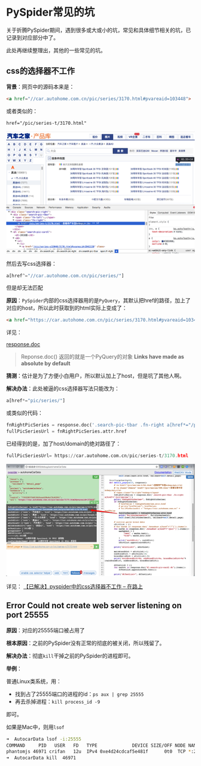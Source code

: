 # PySpider常见的坑

关于折腾PySpider期间，遇到很多或大或小的坑，常见和具体细节相关的坑，已记录到对应部分中了。

此处再继续整理出，其他的一些常见的坑。

## css的选择器不工作

**背景**：网页中的源码本来是：

```html
<a href="//car.autohome.com.cn/pic/series/3170.html#pvareaid=103448">
```

或者类似的：

```html
href="/pic/series-t/3170.html"
```

![html源文件中是不带host的url的href](../assets/img/html_source_href_no_host.png)

然后去写css选择器：

```python
a[href^="//car.autohome.com.cn/pic/series/"]
```

但是却无法匹配

**原因**：`PySpider`内部的css选择器用的是`PyQuery`，其默认把href的路径，加上了对应的host，所以此时获取到的html实际上变成了：

```html
<a href="https://car.autohome.com.cn/pic/series/3170.html#pvareaid=103448">
```

详见：

[response.doc](http://docs.pyspider.org/en/latest/apis/Response/#responsedoc)

> Reponse.doc() 返回的就是一个PyQuery的对象
> **Links have made as absolute by default**

**猜测**：估计是为了方便小白用户，所以默认加上了host，但是坑了其他人啊。

**解决办法**：此处被逼的css选择器写法只能改为：

```python
a[href*="pic/series/"]
```

或类似的代码：

```python
fnRightPicSeries = response.doc('.search-pic-tbar .fn-right a[href*="/pic/series"]')
fullPicSeriesUrl = fnRightPicSeries.attr.href
```

已经得到的是，加了host/domain的绝对路径了：

```python
fullPicSeriesUrl= https://car.autohome.com.cn/pic/series-t/3170.html
```

![pyspider调试输出href带host](../assets/img/pyspider_debug_show_href_with_host.png)

详见：
[【已解决】pyspider中的css选择器不工作 – 在路上](https://www.crifan.com/pyspider_css_selector_not_working/)

## Error Could not create web server listening on port 25555

**原因**：对应的25555端口被占用了

**根本原因**：之前的PySpider没有正常的彻底的被关闭，所以残留了。

**解决办法**：彻底`kill`干掉之前的PySpider的进程即可。

**举例**：

普通Linux类系统，用：

* 找到占了25555端口的进程的id：`ps aux | grep 25555`
* 再去杀掉进程：`kill process_id -9`

即可。

如果是Mac中，则用`lsof`

```bash
➜  AutocarData lsof -i:25555
COMMAND     PID   USER   FD   TYPE             DEVICE SIZE/OFF NODE NAME
phantomjs 46971 crifan   12u  IPv4 0xe4d24cdcaf5e481f      0t0  TCP *:25555 (LISTEN)
➜  AutocarData kill  46971
```
